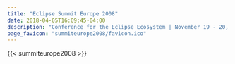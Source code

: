 ```yaml
---
title: "Eclipse Summit Europe 2008"
date: 2018-04-05T16:09:45-04:00
description: "Conference for the Eclipse Ecosystem | November 19 - 20, 2008 | Lugwigsburg, Germany"
page_favicon: "summiteurope2008/favicon.ico"
---
```


{{< summiteurope2008 >}}
